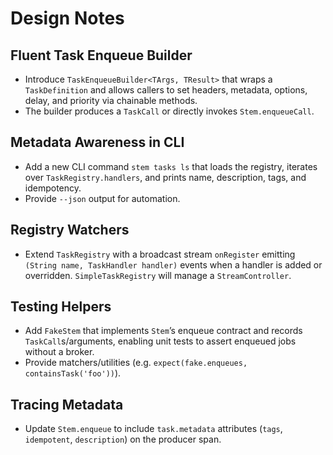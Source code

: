 # Design Notes

## Fluent Task Enqueue Builder
- Introduce `TaskEnqueueBuilder<TArgs, TResult>` that wraps a `TaskDefinition`
  and allows callers to set headers, metadata, options, delay, and priority via
  chainable methods.
- The builder produces a `TaskCall` or directly invokes `Stem.enqueueCall`.

## Metadata Awareness in CLI
- Add a new CLI command `stem tasks ls` that loads the registry, iterates over
  `TaskRegistry.handlers`, and prints name, description, tags, and idempotency.
- Provide `--json` output for automation.

## Registry Watchers
- Extend `TaskRegistry` with a broadcast stream `onRegister` emitting
  `(String name, TaskHandler handler)` events when a handler is added or
  overridden. `SimpleTaskRegistry` will manage a `StreamController`.

## Testing Helpers
- Add `FakeStem` that implements `Stem`’s enqueue contract and records
  `TaskCall`s/arguments, enabling unit tests to assert enqueued jobs without a
  broker.
- Provide matchers/utilities (e.g. `expect(fake.enqueues, containsTask('foo'))`).

## Tracing Metadata
- Update `Stem.enqueue` to include `task.metadata` attributes (`tags`,
  `idempotent`, `description`) on the producer span.
